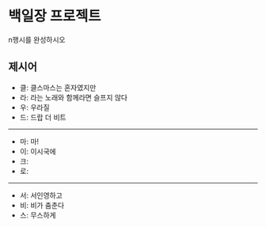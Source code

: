 # 백일장 프로젝트
n행시를 완성하시오

## 제시어
- 클: 클스마스는 혼자였지만
- 라: 라는 노래와 함께라면 슬프지 않다
- 우: 우라질 
- 드: 드랍 더 비트
---
- 마: 마!
- 이: 이시국에
- 크: 
- 로: 
---
- 서: 서인영하고
- 비: 비가 춤춘다
- 스: 무스하게
